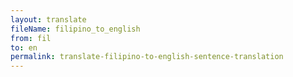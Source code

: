 ```yaml
--- 
layout: translate 
fileName: filipino_to_english 
from: fil
to: en 
permalink: translate-filipino-to-english-sentence-translation
---
```

